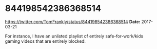 # 844198542386368514
https://twitter.com/TomFrankly/status/844198542386368514
**Date:** 2017-03-21

For instance, I have an unlisted playlist of entirely safe-for-work/kids gaming videos that are entirely blocked.
